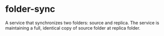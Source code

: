 # folder-sync
A service that synchronizes two folders: source and replica. The service is maintaining a full, identical copy of source folder at replica folder.
